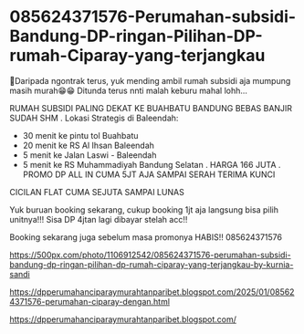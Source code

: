 # 085624371576-Perumahan-subsidi-Bandung-DP-ringan-Pilihan-DP-rumah-Ciparay-yang-terjangkau
📢Daripada ngontrak terus, yuk mending ambil rumah subsidi aja mumpung masih murah😁😁
Ditunda terus nnti malah keburu mahal lohh...

RUMAH SUBSIDI PALING DEKAT KE BUAHBATU BANDUNG BEBAS BANJIR SUDAH SHM
.
Lokasi Strategis di Baleendah:
- 30 menit ke pintu tol Buahbatu
- 20 menit ke RS Al Ihsan Baleendah
- 5 menit ke Jalan Laswi - Baleendah
- 5 menit ke RS Muhammadiyah Bandung Selatan
.
HARGA 166 JUTA 
.
PROMO DP ALL IN CUMA 5JT AJA SAMPAI SERAH TERIMA KUNCI 

CICILAN FLAT CUMA SEJUTA SAMPAI LUNAS

Yuk buruan booking sekarang, cukup booking 1jt aja langsung bisa pilih unitnya!!!
Sisa DP 4jtan lagi dibayar stelah acc!!

Booking sekarang juga sebelum masa promonya HABIS!!
085624371576

https://500px.com/photo/1106912542/085624371576-perumahan-subsidi-bandung-dp-ringan-pilihan-dp-rumah-ciparay-yang-terjangkau-by-kurnia-sandi

https://dpperumahanciparaymurahtanparibet.blogspot.com/2025/01/085624371576-perumahan-ciparay-dengan.html

https://dpperumahanciparaymurahtanparibet.blogspot.com/
